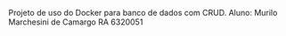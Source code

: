 Projeto de uso do Docker para banco de dados com CRUD.
Aluno: Murilo Marchesini de Camargo
RA 6320051
